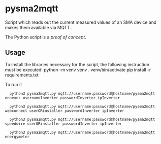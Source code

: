 # pysma2mqtt

Script which reads out the current measured values of an SMA device and makes them available via MQTT.

The Python script is a _proof of concept_.



## Usage
To install the libraries necessary for the script, the following instruction must be executed.
      python -m venv venv
      . venv/bin/activate
      pip install -r requirements.txt

To run it      

      python3 pysma2mqtt.py mqtt://username:password@hostname/pysma2mqtt ennexos usernameInverter passwordInverter ipInverter

      python3 pysma2mqtt.py mqtt://username:password@hostname/pysma2mqtt webconnect userORinstaller passwordInverter ipInverter

      python3 pysma2mqtt.py mqtt://username:password@hostname/pysma2mqtt speedwire userORinstaller passwordInverter ipInverter

      python3 pysma2mqtt.py mqtt://username:password@hostname/pysma2mqtt energymeter